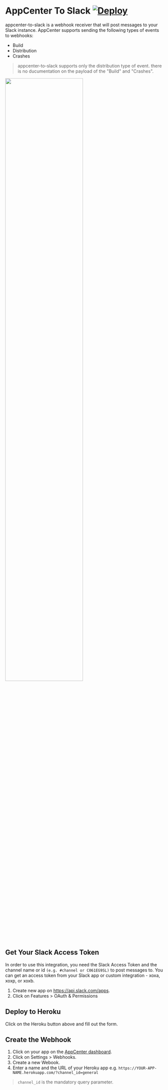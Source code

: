 AppCenter To Slack [![Deploy](https://www.herokucdn.com/deploy/button.png)](https://heroku.com/deploy?template=https://github.com/wywincl/appcenter-to-slack.git)
====================================

appcenter-to-slack is a webhook receiver that will post messages to your Slack instance. AppCenter supports sending the following types of events to webhooks:

* Build 
* Distribution
* Crashes


> appcenter-to-slack supports only the distribution type of event. there is no ducumentation on the payload of the "Build" and "Crashes".

<img src=./img/sample-appcenter-to-slack.png width="70%">


## Get Your Slack Access Token

In order to use this integration, you need the Slack Access Token and the channel name or id `(e.g. #channel or C061EG9SL)`  to post messages to. 
You can get an access token from your Slack app or custom integration - xoxa, xoxp, or xoxb.

1. Create new app on https://api.slack.com/apps.
2. Click on Features > OAuth & Permissions


## Deploy to Heroku

Click on the Heroku button above and fill out the form.

## Create the Webhook

1. Click on your app on the [AppCenter dashboard](https://appcenter.ms/apps).
2. Click on Settings > Webhooks.
3. Create a new Webook.
4. Enter a name and the URL of your Heroku app e.g. `https://YOUR-APP-NAME.herokuapp.com/?channel_id=general`

> `channel_id` is the mandatory query parameter.
